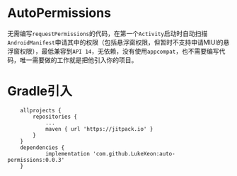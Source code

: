 # AutoPermissions
无需编写`requestPermissions`的代码，在第一个`Activity`启动时自动扫描`AndroidManifest`申请其中的权限（包括悬浮窗权限，但暂时不支持申请MIUI的悬浮窗权限），最低兼容到`API 14`，无依赖，没有使用`appcompat`，也不需要编写代码，唯一需要做的工作就是把他引入你的项目。
# Gradle引入
```
	allprojects {
		repositories {
			...
			maven { url 'https://jitpack.io' }
		}
	}
	dependencies {
	        implementation 'com.github.LukeXeon:auto-permissions:0.0.3'
	}
```
